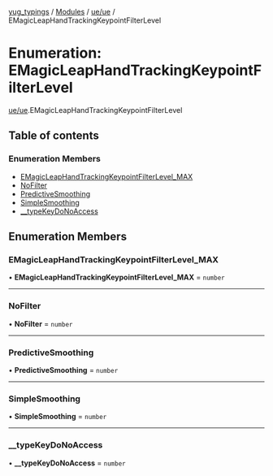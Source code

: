 [yug_typings](../README.md) / [Modules](../modules.md) / [ue/ue](../modules/ue_ue.md) / EMagicLeapHandTrackingKeypointFilterLevel

# Enumeration: EMagicLeapHandTrackingKeypointFilterLevel

[ue/ue](../modules/ue_ue.md).EMagicLeapHandTrackingKeypointFilterLevel

## Table of contents

### Enumeration Members

- [EMagicLeapHandTrackingKeypointFilterLevel\_MAX](ue_ue.EMagicLeapHandTrackingKeypointFilterLevel.md#emagicleaphandtrackingkeypointfilterlevel_max)
- [NoFilter](ue_ue.EMagicLeapHandTrackingKeypointFilterLevel.md#nofilter)
- [PredictiveSmoothing](ue_ue.EMagicLeapHandTrackingKeypointFilterLevel.md#predictivesmoothing)
- [SimpleSmoothing](ue_ue.EMagicLeapHandTrackingKeypointFilterLevel.md#simplesmoothing)
- [\_\_typeKeyDoNoAccess](ue_ue.EMagicLeapHandTrackingKeypointFilterLevel.md#__typekeydonoaccess)

## Enumeration Members

### EMagicLeapHandTrackingKeypointFilterLevel\_MAX

• **EMagicLeapHandTrackingKeypointFilterLevel\_MAX** = `number`

___

### NoFilter

• **NoFilter** = `number`

___

### PredictiveSmoothing

• **PredictiveSmoothing** = `number`

___

### SimpleSmoothing

• **SimpleSmoothing** = `number`

___

### \_\_typeKeyDoNoAccess

• **\_\_typeKeyDoNoAccess** = `number`
